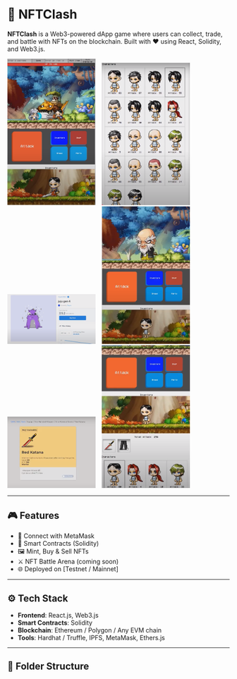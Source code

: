 # 🚀 NFTClash

**NFTClash** is a Web3-powered dApp game where users can collect, trade, and battle with NFTs on the blockchain. Built with ❤️ using React, Solidity, and Web3.js.

<img src="images/img1.png" width="200px" style="display:inline-block; margin-right: 10px;" />
<img src="images/img2.png" width="200px" style="display:inline-block; margin-right: 10px;" />
<img src="images/img3.png" width="200px" style="display:inline-block; margin-right: 10px;" />
<img src="images/img4.png" width="200px" style="display:inline-block; margin-right: 10px;" />
<img src="images/img5.png" width="200px" style="display:inline-block; margin-right: 10px;" />
<img src="images/img6.png" width="200px" style="display:inline-block; margin-right: 10px;" />





---

## 🎮 Features

- 🔐 Connect with MetaMask
- 🧠 Smart Contracts (Solidity)
- 🖼 Mint, Buy & Sell NFTs
- ⚔️ NFT Battle Arena (coming soon)
- 🌐 Deployed on [Testnet / Mainnet]

---

## ⚙️ Tech Stack

- **Frontend**: React.js, Web3.js
- **Smart Contracts**: Solidity
- **Blockchain**: Ethereum / Polygon / Any EVM chain
- **Tools**: Hardhat / Truffle, IPFS, MetaMask, Ethers.js

---

## 📁 Folder Structure


